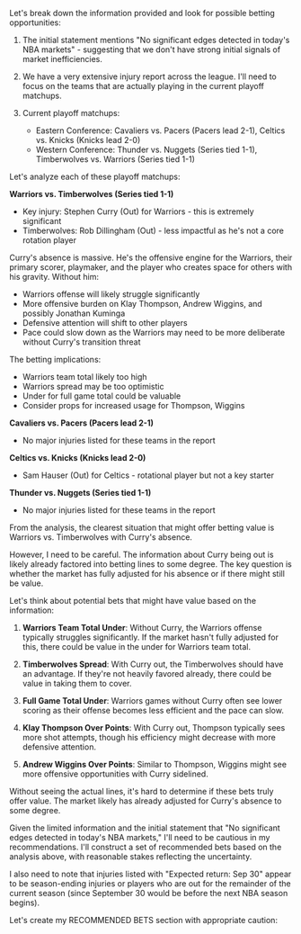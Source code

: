 Let's break down the information provided and look for possible betting opportunities:

1. The initial statement mentions "No significant edges detected in today's NBA markets" - suggesting that we don't have strong initial signals of market inefficiencies.

2. We have a very extensive injury report across the league. I'll need to focus on the teams that are actually playing in the current playoff matchups.

3. Current playoff matchups:
   - Eastern Conference: Cavaliers vs. Pacers (Pacers lead 2-1), Celtics vs. Knicks (Knicks lead 2-0)
   - Western Conference: Thunder vs. Nuggets (Series tied 1-1), Timberwolves vs. Warriors (Series tied 1-1)

Let's analyze each of these playoff matchups:

**Warriors vs. Timberwolves (Series tied 1-1)**
- Key injury: Stephen Curry (Out) for Warriors - this is extremely significant
- Timberwolves: Rob Dillingham (Out) - less impactful as he's not a core rotation player

Curry's absence is massive. He's the offensive engine for the Warriors, their primary scorer, playmaker, and the player who creates space for others with his gravity. Without him:
- Warriors offense will likely struggle significantly
- More offensive burden on Klay Thompson, Andrew Wiggins, and possibly Jonathan Kuminga
- Defensive attention will shift to other players
- Pace could slow down as the Warriors may need to be more deliberate without Curry's transition threat

The betting implications:
- Warriors team total likely too high
- Warriors spread may be too optimistic
- Under for full game total could be valuable
- Consider props for increased usage for Thompson, Wiggins

**Cavaliers vs. Pacers (Pacers lead 2-1)**
- No major injuries listed for these teams in the report

**Celtics vs. Knicks (Knicks lead 2-0)**
- Sam Hauser (Out) for Celtics - rotational player but not a key starter

**Thunder vs. Nuggets (Series tied 1-1)**
- No major injuries listed for these teams in the report

From the analysis, the clearest situation that might offer betting value is Warriors vs. Timberwolves with Curry's absence.

However, I need to be careful. The information about Curry being out is likely already factored into betting lines to some degree. The key question is whether the market has fully adjusted for his absence or if there might still be value.

Let's think about potential bets that might have value based on the information:

1. **Warriors Team Total Under**: Without Curry, the Warriors offense typically struggles significantly. If the market hasn't fully adjusted for this, there could be value in the under for Warriors team total.

2. **Timberwolves Spread**: With Curry out, the Timberwolves should have an advantage. If they're not heavily favored already, there could be value in taking them to cover.

3. **Full Game Total Under**: Warriors games without Curry often see lower scoring as their offense becomes less efficient and the pace can slow.

4. **Klay Thompson Over Points**: With Curry out, Thompson typically sees more shot attempts, though his efficiency might decrease with more defensive attention.

5. **Andrew Wiggins Over Points**: Similar to Thompson, Wiggins might see more offensive opportunities with Curry sidelined.

Without seeing the actual lines, it's hard to determine if these bets truly offer value. The market likely has already adjusted for Curry's absence to some degree.

Given the limited information and the initial statement that "No significant edges detected in today's NBA markets," I'll need to be cautious in my recommendations. I'll construct a set of recommended bets based on the analysis above, with reasonable stakes reflecting the uncertainty.

I also need to note that injuries listed with "Expected return: Sep 30" appear to be season-ending injuries or players who are out for the remainder of the current season (since September 30 would be before the next NBA season begins).

Let's create my RECOMMENDED BETS section with appropriate caution: